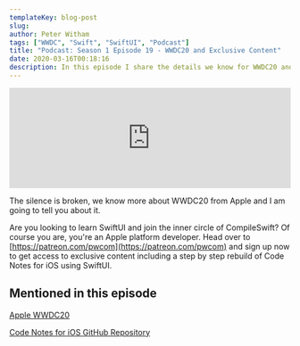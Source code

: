 ```yaml
---
templateKey: blog-post
slug:
author: Peter Witham
tags: ["WWDC", "Swift", "SwiftUI", "Podcast"]
title: "Podcast: Season 1 Episode 19 - WWDC20 and Exclusive Content"
date: 2020-03-16T00:18:16
description: In this episode I share the details we know for WWDC20 and details on exclusive CompileSwift content.
---
```


<iframe width="100%" height="180" frameborder="no" scrolling="no" seamless src="https://share.transistor.fm/e/d09671ab/dark"></iframe>

The silence is broken, we know more about WWDC20 from Apple and I am going to tell you about it.

Are you looking to learn SwiftUI and join the inner circle of CompileSwift? Of course you are, you're an Apple platform developer. Head over to [https://patreon.com/pwcom](https://patreon.com/pwcom) and sign up now to get access to exclusive content including a step by step rebuild of Code Notes for iOS using SwiftUI.

## Mentioned in this episode
[Apple WWDC20](https://developer.apple.com/wwdc20)

[Code Notes for iOS GitHub Repository](https://github.com/GrfxGuru/CodeNotesForiOS)
